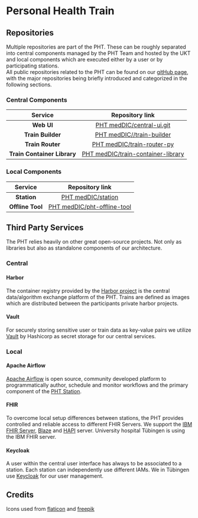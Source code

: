 # Personal Health Train

## Repositories
Multiple repositories are part of the PHT. These can be roughly separated into central components managed by the PHT Team
and hosted by the UKT and local components which are executed either by a user or by participating stations.  
All public repositories related to the PHT can be found on our [gitHub page](https://github.com/PHT-Medic),
with the major repositories being briefly introduced and categorized in the following sections.


### Central Components
|           Service           |                                        Repository link                                         |
|:---------------------------:|:----------------------------------------------------------------------------------------------:|
|         **Web UI**          |            [PHT medDIC/central-ui.git](https://github.com/PHT-Medic/central-ui.git)            |
|      **Train Builder**      |      [PHT medDIC//train-builder](https://github.com/PHT-Medic/central-train-builder.git)       |
|      **Train Router**       |      [PHT medDIC/train-router-py](https://github.com/PHT-Medic/central-train-router.git)       |
| **Train Container Library** | [PHT medDIC/train-container-library](https://github.com/PHT-Medic/train-container-library.git) |


### Local Components
|     Service      |                               Repository link                                |
|:----------------:|:----------------------------------------------------------------------------:|
|   **Station**    |          [PHT medDIC/station](https://github.com/PHT-Medic/station)          |
| **Offline Tool** | [PHT medDIC/pht-offline-tool](https://github.com/PHT-Medic/offline-tool.git) |


## Third Party Services
The PHT relies heavily on other great open-source projects. Not only as libraries but also as standalone components of
our architecture.

### Central
#### Harbor
The container registry provided by the [Harbor project](https://goharbor.io/) is the central data/algorithm exchange 
platform of the PHT. Trains are defined as images which are distributed between the participants private harbor projects.

#### Vault
For securely storing sensitive user or train data as key-value pairs we utilize [Vault](https://www.vaultproject.io/)
by Hashicorp as secret storage for our central services.

### Local
#### Apache Airflow
[Apache Airflow](https://airflow.apache.org/) is open source, community developed platform to programmatically author,
schedule and monitor workflows and the primary component of the [PHT Station](user_guide/station.md).

#### FHIR
To overcome local setup differences between stations, the PHT provides controlled and reliable access to different FHIR Servers.
We support the  [IBM FHIR Server](https://hub.docker.com/r/ibmcom/ibm-fhir-server), [Blaze](https://github.com/samply/blaze)
and [HAPI](https://hapifhir.io) server. University hospital Tübingen is using the IBM FHIR server.

#### Keycloak
A user within the central user interface has always to be associated to a station. Each station can independently use different IAMs.
We in Tübingen use [Keycloak](https://hub.docker.com/r/jboss/keycloak/) for our user management.


## Credits
Icons used from [flaticon](https://www.flaticon.com/) and [freepik](https://www.freepik.com)


